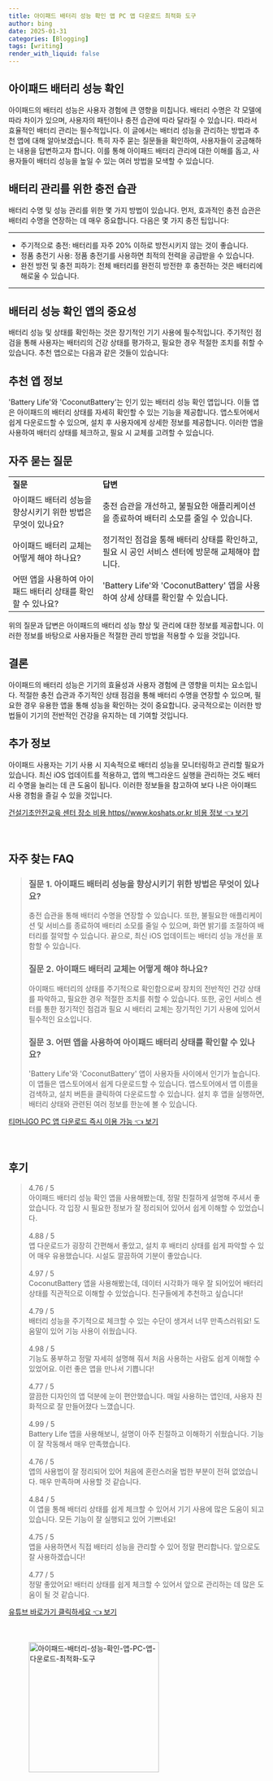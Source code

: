 ```yaml
---
title: 아이패드 배터리 성능 확인 앱 PC 앱 다운로드 최적화 도구
author: bing
date: 2025-01-31
categories: [Blogging]
tags: [writing]
render_with_liquid: false
---
```



<h2 id='아이패드_배터리_성능_확인'>아이패드 배터리 성능 확인</h2>

<p>아이패드의 배터리 성능은 사용자 경험에 큰 영향을 미칩니다. 배터리 수명은 각 모델에 따라 차이가 있으며, 사용자의 패턴이나 충전 습관에 따라 달라질 수 있습니다. 따라서 효율적인 배터리 관리는 필수적입니다. 이 글에서는 배터리 성능을 관리하는 방법과 추천 앱에 대해 알아보겠습니다. 특히 자주 묻는 질문들을 확인하여, 사용자들이 궁금해하는 내용을 답변하고자 합니다. 이를 통해 아이패드 배터리 관리에 대한 이해를 돕고, 사용자들이 배터리 성능을 높일 수 있는 여러 방법을 모색할 수 있습니다.</p>

<h2 id='배터리_관리를_위한_충전_습관'>배터리 관리를 위한 충전 습관</h2>

<p>배터리 수명 및 성능 관리를 위한 몇 가지 방법이 있습니다. 먼저, 효과적인 충전 습관은 배터리 수명을 연장하는 데 매우 중요합니다. 다음은 몇 가지 충전 팁입니다:</p>

<hr />

<ul>
    <li>주기적으로 충전: 배터리를 자주 20% 이하로 방전시키지 않는 것이 좋습니다.</li>
    <li>정품 충전기 사용: 정품 충전기를 사용하면 최적의 전력을 공급받을 수 있습니다.</li>
    <li>완전 방전 및 충전 피하기: 전체 배터리를 완전히 방전한 후 충전하는 것은 배터리에 해로울 수 있습니다.</li>
</ul>

<hr />

<h2 id='배터리_성능_확인_앱의_중요성'>배터리 성능 확인 앱의 중요성</h2>

<p>배터리 성능 및 상태를 확인하는 것은 장기적인 기기 사용에 필수적입니다. 주기적인 점검을 통해 사용자는 배터리의 건강 상태를 평가하고, 필요한 경우 적절한 조치를 취할 수 있습니다. 추천 앱으로는 다음과 같은 것들이 있습니다:</p>

<h2 id='추천_앱_정보'>추천 앱 정보</h2>

<p>'Battery Life'와 'CoconutBattery'는 인기 있는 배터리 성능 확인 앱입니다. 이들 앱은 아이패드의 배터리 상태를 자세히 확인할 수 있는 기능을 제공합니다. 앱스토어에서 쉽게 다운로드할 수 있으며, 설치 후 사용자에게 상세한 정보를 제공합니다. 이러한 앱을 사용하여 배터리 상태를 체크하고, 필요 시 교체를 고려할 수 있습니다.</p>

<h2 id='자주_묻는_질문'>자주 묻는 질문</h2>

<table>
    <tr>
        <td><b>질문</b></td>
        <td><b>답변</b></td>
    </tr>
    <tr>
        <td>아이패드 배터리 성능을 향상시키기 위한 방법은 무엇이 있나요?</td>
        <td>충전 습관을 개선하고, 불필요한 애플리케이션을 종료하여 배터리 소모를 줄일 수 있습니다.</td>
    </tr>
    <tr>
        <td>아이패드 배터리 교체는 어떻게 해야 하나요?</td>
        <td>정기적인 점검을 통해 배터리 상태를 확인하고, 필요 시 공인 서비스 센터에 방문해 교체해야 합니다.</td>
    </tr>
    <tr>
        <td>어떤 앱을 사용하여 아이패드 배터리 상태를 확인할 수 있나요?</td>
        <td>'Battery Life'와 'CoconutBattery' 앱을 사용하여 상세 상태를 확인할 수 있습니다.</td>
    </tr>
</table>

<p>위의 질문과 답변은 아이패드의 배터리 성능 향상 및 관리에 대한 정보를 제공합니다. 이러한 정보를 바탕으로 사용자들은 적절한 관리 방법을 적용할 수 있을 것입니다.</p>

<h2 id='결론'>결론</h2>

<p>아이패드의 배터리 성능은 기기의 효율성과 사용자 경험에 큰 영향을 미치는 요소입니다. 적절한 충전 습관과 주기적인 상태 점검을 통해 배터리 수명을 연장할 수 있으며, 필요한 경우 유용한 앱을 통해 성능을 확인하는 것이 중요합니다. 궁극적으로는 이러한 방법들이 기기의 전반적인 건강을 유지하는 데 기여할 것입니다.</p>

<h2 id='추가_정보'>추가 정보</h2>

<p>아이패드 사용자는 기기 사용 시 지속적으로 배터리 성능을 모니터링하고 관리할 필요가 있습니다. 최신 iOS 업데이트를 적용하고, 앱의 백그라운드 실행을 관리하는 것도 배터리 수명을 늘리는 데 큰 도움이 됩니다. 이러한 정보들을 참고하여 보다 나은 아이패드 사용 경험을 즐길 수 있을 것입니다.</p>


<p><a class="click-button" title="건설기초안전교육 센터 장소 비용 https//www.koshats.or.kr 비용 정보" href="https://purplelist.github.io/posts/%EA%B1%B4%EC%84%A4%EA%B8%B0%EC%B4%88%EC%95%88%EC%A0%84%EA%B5%90%EC%9C%A1-%EC%84%BC%ED%84%B0-%EC%9E%A5%EC%86%8C-%EB%B9%84%EC%9A%A9-httpswww.koshats.or.kr-%EB%B9%84%EC%9A%A9-%EC%A0%95%EB%B3%B4/" rel="dofollow">건설기초안전교육 센터 장소 비용 https//www.koshats.or.kr 비용 정보 👈 보기</a></p><br>
<h2 id='자주_찾는_FAQ'>자주 찾는 FAQ</h2>
<div itemscope="" itemtype="https://schema.org/FAQPage"> 
<blockquote> 
<div itemscope="" itemprop="mainEntity" itemtype="https://schema.org/Question"> 
<h3 itemprop="name">질문 1. 아이패드 배터리 성능을 향상시키기 위한 방법은 무엇이 있나요?</h3> 
<div itemscope="" itemprop="acceptedAnswer" itemtype="https://schema.org/Answer"> 
<span itemprop="text"> 
<p>충전 습관을 통해 배터리 수명을 연장할 수 있습니다. 또한, 불필요한 애플리케이션 및 서비스를 종료하여 배터리 소모를 줄일 수 있으며, 화면 밝기를 조절하여 배터리를 절약할 수 있습니다. 끝으로, 최신 iOS 업데이트는 배터리 성능 개선을 포함할 수 있습니다.</p> 
</span> 
</div> 
</div> 

<div itemscope="" itemprop="mainEntity" itemtype="https://schema.org/Question"> 
<h3 itemprop="name">질문 2. 아이패드 배터리 교체는 어떻게 해야 하나요?</h3> 
<div itemscope="" itemprop="acceptedAnswer" itemtype="https://schema.org/Answer"> 
<span itemprop="text"> 
<p>아이패드 배터리의 상태를 주기적으로 확인함으로써 장치의 전반적인 건강 상태를 파악하고, 필요한 경우 적절한 조치를 취할 수 있습니다. 또한, 공인 서비스 센터를 통한 정기적인 점검과 필요 시 배터리 교체는 장기적인 기기 사용에 있어서 필수적인 요소입니다.</p> 
</span> 
</div> 
</div> 

<div itemscope="" itemprop="mainEntity" itemtype="https://schema.org/Question"> 
<h3 itemprop="name">질문 3. 어떤 앱을 사용하여 아이패드 배터리 상태를 확인할 수 있나요?</h3> 
<div itemscope="" itemprop="acceptedAnswer" itemtype="https://schema.org/Answer"> 
<span itemprop="text"> 
<p>'Battery Life'와 'CoconutBattery' 앱이 사용자들 사이에서 인기가 높습니다. 이 앱들은 앱스토어에서 쉽게 다운로드할 수 있습니다. 앱스토어에서 앱 이름을 검색하고, 설치 버튼을 클릭하여 다운로드할 수 있습니다. 설치 후 앱을 실행하면, 배터리 상태와 관련된 여러 정보를 한눈에 볼 수 있습니다.</p> 
</span> 
</div> 
</div> 

</blockquote> 
</div>
<p><a class="click-button" title="티머니GO PC 앱 다운로드 즉시 이용 가능" href="https://purplelist.github.io/posts/%ED%8B%B0%EB%A8%B8%EB%8B%88GO-PC-%EC%95%B1-%EB%8B%A4%EC%9A%B4%EB%A1%9C%EB%93%9C-%EC%A6%89%EC%8B%9C-%EC%9D%B4%EC%9A%A9-%EA%B0%80%EB%8A%A5/" rel="dofollow">티머니GO PC 앱 다운로드 즉시 이용 가능 👈 보기</a></p><br>
<h2 id='후기'>후기</h2>
<div itemscope itemtype="https://schema.org/Product">
  <blockquote>
  <div itemprop="review" itemscope itemtype="https://schema.org/Review">
      <div itemprop="reviewRating" itemscope itemtype="https://schema.org/Rating"> <span itemprop="ratingValue">4.76</span> / <span itemprop="bestRating">5</span> </div>
      <span itemprop="reviewBody">아이패드 배터리 성능 확인 앱을 사용해봤는데, 정말 친절하게 설명해 주셔서 좋았습니다. 각 입장 시 필요한 정보가 잘 정리되어 있어서 쉽게 이해할 수 있었습니다.</span>
  </div>
  <br>
  <div itemprop="review" itemscope itemtype="https://schema.org/Review">
      <div itemprop="reviewRating" itemscope itemtype="https://schema.org/Rating"> <span itemprop="ratingValue">4.88</span> / <span itemprop="bestRating">5</span> </div>
      <span itemprop="reviewBody">앱 다운로드가 굉장히 간편해서 좋았고, 설치 후 배터리 상태를 쉽게 파악할 수 있어 매우 유용했습니다. 시설도 깔끔하여 기분이 좋았습니다.</span>
  </div>
  <br>
  <div itemprop="review" itemscope itemtype="https://schema.org/Review">
      <div itemprop="reviewRating" itemscope itemtype="https://schema.org/Rating"> <span itemprop="ratingValue">4.97</span> / <span itemprop="bestRating">5</span> </div>
      <span itemprop="reviewBody">CoconutBattery 앱을 사용해봤는데, 데이터 시각화가 매우 잘 되어있어 배터리 상태를 직관적으로 이해할 수 있었습니다. 친구들에게 추천하고 싶습니다!</span>
  </div>
  <br>
  <div itemprop="review" itemscope itemtype="https://schema.org/Review">
      <div itemprop="reviewRating" itemscope itemtype="https://schema.org/Rating"> <span itemprop="ratingValue">4.79</span> / <span itemprop="bestRating">5</span> </div>
      <span itemprop="reviewBody">배터리 성능을 주기적으로 체크할 수 있는 수단이 생겨서 너무 만족스러워요! 도움말이 있어 기능 사용이 쉬웠습니다.</span>
  </div>
  <br>
  <div itemprop="review" itemscope itemtype="https://schema.org/Review">
      <div itemprop="reviewRating" itemscope itemtype="https://schema.org/Rating"> <span itemprop="ratingValue">4.98</span> / <span itemprop="bestRating">5</span> </div>
      <span itemprop="reviewBody">기능도 풍부하고 정말 자세히 설명해 줘서 처음 사용하는 사람도 쉽게 이해할 수있었어요. 이런 좋은 앱을 만나서 기쁩니다!</span>
  </div>
  <br>
  <div itemprop="review" itemscope itemtype="https://schema.org/Review">
      <div itemprop="reviewRating" itemscope itemtype="https://schema.org/Rating"> <span itemprop="ratingValue">4.77</span> / <span itemprop="bestRating">5</span> </div>
      <span itemprop="reviewBody">깔끔한 디자인의 앱 덕분에 눈이 편안했습니다. 매일 사용하는 앱인데, 사용자 친화적으로 잘 만들어졌다 느꼈습니다.</span>
  </div>
  <br>
  <div itemprop="review" itemscope itemtype="https://schema.org/Review">
      <div itemprop="reviewRating" itemscope itemtype="https://schema.org/Rating"> <span itemprop="ratingValue">4.99</span> / <span itemprop="bestRating">5</span> </div>
      <span itemprop="reviewBody">Battery Life 앱을 사용해보니, 설명이 아주 친절하고 이해하기 쉬웠습니다. 기능이 잘 작동해서 매우 만족했습니다.</span>
  </div>
  <br>
  <div itemprop="review" itemscope itemtype="https://schema.org/Review">
      <div itemprop="reviewRating" itemscope itemtype="https://schema.org/Rating"> <span itemprop="ratingValue">4.76</span> / <span itemprop="bestRating">5</span> </div>
      <span itemprop="reviewBody">앱의 사용법이 잘 정리되어 있어 처음에 혼란스러울 법한 부분이 전혀 없었습니다. 매우 만족하며 사용할 것 같습니다.</span>
  </div>
  <br>
  <div itemprop="review" itemscope itemtype="https://schema.org/Review">
      <div itemprop="reviewRating" itemscope itemtype="https://schema.org/Rating"> <span itemprop="ratingValue">4.84</span> / <span itemprop="bestRating">5</span> </div>
      <span itemprop="reviewBody">이 앱을 통해 배터리 상태를 쉽게 체크할 수 있어서 기기 사용에 많은 도움이 되고 있습니다. 모든 기능이 잘 실행되고 있어 기쁘네요!</span>
  </div>
  <br>
  <div itemprop="review" itemscope itemtype="https://schema.org/Review">
      <div itemprop="reviewRating" itemscope itemtype="https://schema.org/Rating"> <span itemprop="ratingValue">4.75</span> / <span itemprop="bestRating">5</span> </div>
      <span itemprop="reviewBody">앱을 사용하면서 직접 배터리 성능을 관리할 수 있어 정말 편리합니다. 앞으로도 잘 사용하겠습니다!</span>
  </div>
  <br>
  <div itemprop="review" itemscope itemtype="https://schema.org/Review">
      <div itemprop="reviewRating" itemscope itemtype="https://schema.org/Rating"> <span itemprop="ratingValue">4.77</span> / <span itemprop="bestRating">5</span> </div>
      <span itemprop="reviewBody">정말 좋았어요! 배터리 상태를 쉽게 체크할 수 있어서 앞으로 관리하는 데 많은 도움이 될 것 같습니다.</span>
  </div>
  </blockquote>
</div>
<p><a class="click-button" title="유튜브 바로가기 클릭하세요" href="https://purplelist.github.io/posts/%EC%9C%A0%ED%8A%9C%EB%B8%8C-%EB%B0%94%EB%A1%9C%EA%B0%80%EA%B8%B0-%ED%81%B4%EB%A6%AD%ED%95%98%EC%84%B8%EC%9A%94/" rel="dofollow">유튜브 바로가기 클릭하세요 👈 보기</a></p><br>
<figure class="image"><img src="https://purplelist.github.io/assets/img/thumbnail/아이패드-배터리-성능-확인-앱-PC-앱-다운로드-최적화-도구.webp" alt="아이패드-배터리-성능-확인-앱-PC-앱-다운로드-최적화-도구" width="256" height="256"></figure>